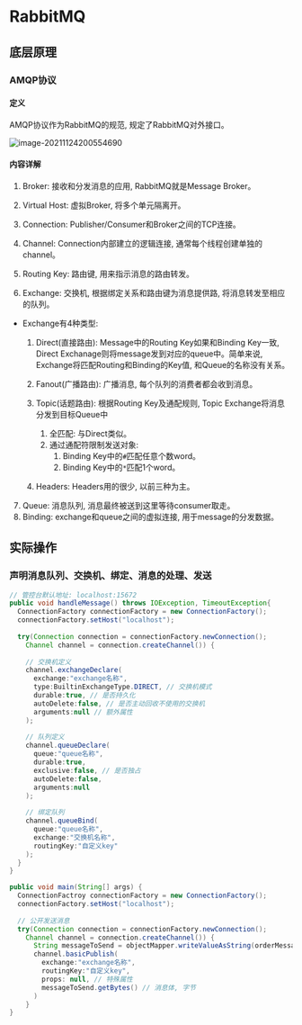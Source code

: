 # RabbitMQ

## 底层原理

### AMQP协议

#### 定义

AMQP协议作为RabbitMQ的规范, 规定了RabbitMQ对外接口。

![image-20211124200554690](https://raw.githubusercontent.com/Lyusis/note-pic/main/img/image-20211124200554690.png?token=AG6FXI6UGXUQXV5IM53XEM3BTYONI)

#### 内容详解

1. Broker: 接收和分发消息的应用, RabbitMQ就是Message Broker。

2. Virtual Host: 虚拟Broker, 将多个单元隔离开。

3. Connection: Publisher/Consumer和Broker之间的TCP连接。

4. Channel: Connection内部建立的逻辑连接, 通常每个线程创建单独的channel。

5. Routing Key: 路由键, 用来指示消息的路由转发。

6. Exchange: 交换机, 根据绑定关系和路由键为消息提供路, 将消息转发至相应的队列。

- Exchange有4种类型: 
  1. Direct(直接路由): Message中的Routing Key如果和Binding Key一致, Direct Exchanage则将message发到对应的queue中。简单来说, Exchange将匹配Routing和Binding的Key值, 和Queue的名称没有关系。
  2. Fanout(广播路由): 广播消息, 每个队列的消费者都会收到消息。
  3. Topic(话题路由): 根据Routing Key及通配规则, Topic Exchange将消息分发到目标Queue中
     1. 全匹配: 与Direct类似。
     2. 通过通配符限制发送对象:
        1. Binding Key中的`#`匹配任意个数word。
        2. Binding Key中的`*`匹配1个word。

  4. Headers: Headers用的很少, 以前三种为主。


7. Queue: 消息队列, 消息最终被送到这里等待consumer取走。
8. Binding: exchange和queue之间的虚拟连接, 用于message的分发数据。


## 实际操作

### 声明消息队列、交换机、绑定、消息的处理、发送

```Java
// 管控台默认地址: localhost:15672
public void handleMessage() throws IOException, TimeoutException{
  ConnectionFactory connectionFactory = new ConnectionFactory();
  connectionFactory.setHost("localhost");
  
  try(Connection connection = connectionFactory.newConnection();
    Channel channel = connection.createChannel()) {
      
    // 交换机定义
    channel.exchangeDeclare(
      exchange:"exchange名称",
      type:BuiltinExchangeType.DIRECT, // 交换机模式
      durable:true, // 是否持久化
      autoDelete:false, // 是否主动回收不使用的交换机
      arguments:null // 额外属性
    );
    
    // 队列定义
    channel.queueDeclare(
      queue:"queue名称",
      durable:true,
      exclusive:false, // 是否独占
      autoDelete:false,
      arguments:null
    );
    
    // 绑定队列
    channel.queueBind(
      queue:"queue名称", 
      exchange:"交换机名称", 
      routingKey:"自定义key"
    );
  }
}

public void main(String[] args) {
  ConnectionFactroy connectionFactory = new ConnectionFactory();
  connectionFactory.setHost("localhost");
  
  // 公开发送消息
  try(Connection connection = connectionFactory.newConnection();
    Channel channel = connection.createChannel()) {
      String messageToSend = objectMapper.writeValueAsString(orderMessageDTO);// Jackson的OrderMapper用于序列化
      channel.basicPublish(
        exchange:"exchange名称",
        routingKey:"自定义key",
        props: null, // 特殊属性
        messageToSend.getBytes() // 消息体, 字节
      )
    }
}

```
